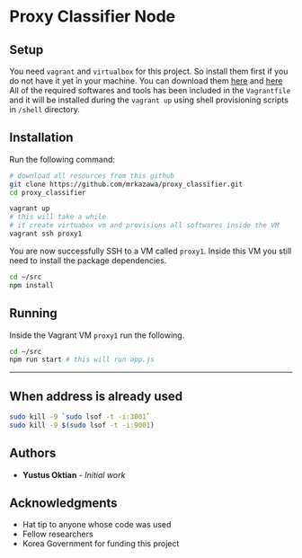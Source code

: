 # Proxy Classifier Node #

## Setup ##

You need `vagrant` and `virtualbox` for this project.
So install them first if you do not have it yet in your machine.
You can download them [here](https://www.vagrantup.com/downloads.html) and [here](https://www.virtualbox.org/wiki/Downloads)
All of the required softwares and tools has been included in the `Vagrantfile` and it will be installed during the `vagrant up` using shell provisioning scripts in `/shell` directory.

## Installation ##

Run the following command:

```bash
# download all resources from this github
git clone https://github.com/mrkazawa/proxy_classifier.git
cd proxy_classifier

vagrant up
# this will take a while
# it create virtuabox vm and provisions all softwares inside the VM
vagrant ssh proxy1
```

You are now successfully SSH to a VM called `proxy1`.
Inside this VM you still need to install the package dependencies.

```bash
cd ~/src
npm install
```

## Running ##

Inside the Vagrant VM `proxy1` run the following.

```bash
cd ~/src
npm run start # this will run app.js
```

- - - -

## When address is already used ##

```bash
sudo kill -9 `sudo lsof -t -i:3001`
sudo kill -9 $(sudo lsof -t -i:9001)
```

## Authors ##

* **Yustus Oktian** - *Initial work*

## Acknowledgments ##

* Hat tip to anyone whose code was used
* Fellow researchers
* Korea Government for funding this project
